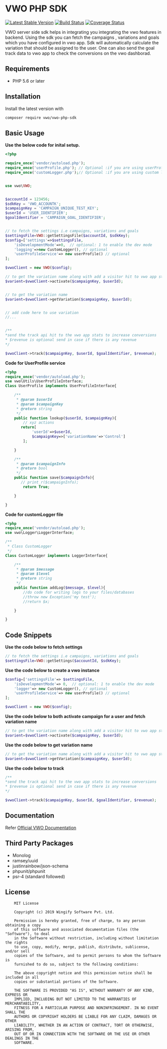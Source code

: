 # VWO PHP SDK

[![Latest Stable Version](https://img.shields.io/packagist/v/vwo/vwo-php-sdk.svg)](https://packagist.org/packages/wingify/vwo-php-sdk) [![Build Status](http://img.shields.io/travis/wingify/vwo-php-sdk/master.svg?style=flat)](http://travis-ci.org/wingify/vwo-php-sdk) [![Coverage Status](https://coveralls.io/repos/github/wingify/vwo-php-sdk/badge.svg?branch=master)](https://coveralls.io/github/wingify/vwo-php-sdk?branch=master)

VWO server side sdk helps in integrating you integrating the vwo features in backend.
Using the sdk you can fetch the campaigns , variations and goals which you have configured
in vwo app. Sdk will automatically calculate the variation that should be assigned to the user.
One can also send the goal track data to vwo app to check the conversions on the vwo dashborad.


## Requirements
* PHP 5.6 or later

## Installation

Install the latest version with

```bash
composer require vwo/vwo-php-sdk
```

## Basic Usage

**Use the below code for inital setup.**

```php
<?php

require_once('vendor/autoload.php');
require_once('userProfile.php'); // Optional :if you are using userProfile service feature
require_once('customLogger.php');// Optional :if you are using custom logging feature


use vwo\VWO;


$accountId = 123456;
$sdkKey = 'VWO_ACCOUNTK';
$campaignKey = 'CAMPAIGN_UNIQUE_TEST_KEY';
$userId = 'USER_IDENTIFIER';
$goalIdentifier = 'CAMPAIGN_GOAL_IDENTIFIER';


// to fetch the settings i.e campaigns, variations and goals
$settingsFile=VWO::getSettingsFile($accountId, $sdkKey);
$config=['settings'=>$settingsFile,
    'isDevelopmentMode'=>0,  // optional: 1 to enable the dev mode
    'logging'=>new CustomLogger(), // optional
    'userProfileService'=> new userProfile() // optional
];

$vwoClient = new VWO($config);

// to get the variation name along with add a visitor hit to vwo app stats
$varient=$vwoClient->activate($campaignKey, $userId);


// to get the variation name
$varient=$vwoClient->getVariation($campaignKey, $userId);


// add code here to use variation
//...


/**
*send the track api hit to the vwo app stats to increase conversions
* $revenue is optional send in case if there is any revenue
*/

$vwoClient->track($campaignKey, $userId, $goalIdentifier, $revenue);
```

**Code for UserProfile service**

```php
<?php
require_once('vendor/autoload.php');
use vwo\Utils\UserProfileInterface;
Class UserProfile implements UserProfileInterface{

    /**
     * @param $userId
     * @param $campaignKey
     * @return string
     */
    public function lookup($userId, $campaignKey){
        // xyz actions
       return[
            'userId'=>$userId,
            $campaignKey=>['variationName'=>'Control']
        ];

    }

    /**
     * @param $campaignInfo
     * @return bool
     */
    public function save($campaignInfo){
       // print_r($campaignInfo);
        return True;

    }

}
```

**Code for customLogger file**

```php
<?php
require_once('vendor/autoload.php');
use vwo\Logger\LoggerInterface;

/**
 * Class CustomLogger
 */
Class CustomLogger implements LoggerInterface{

    /**
     * @param $message
     * @param $level
     * @return string
     */
    public function addLog($message, $level){
        //do code for writing logs to your files/databases
        //throw new Exception('my test');
        //return $x;

    }

}
```

## Code Snippets

**Use the code below to fetch settings**

```php
// to fetch the settings i.e campaigns, variations and goals
$settingsFile=VWO::getSettings($accountId, $sdkKey);
```

**Use the code below to create a vwo instance**

```php
$config=['settingsFile'=> $settingsFile,
    'isDevelopmentMode'=> 0,  // optional: 1 to enable the dev mode
    'logger'=> new CustomLogger(), // optional
    'userProfileService'=> new userProfile() // optional
];

$vwoClient = new VWO($config);
```

**Use the code below to both activate campaign for a user and fetch variation name**

```php
// to get the variation name along with add a visitor hit to vwo app stats
$varient=$vwoClient->activate($campaignKey, $userId);
```

**Use the code below to get variation name**

```php
// to get the variation name along with add a visitor hit to vwo app stats
$varient=$vwoClient->getVariation($campaignKey, $userId);
```

**Use the code below to track**

```php
/**
*send the track api hit to the vwo app stats to increase conversions
* $revenue is optional send in case if there is any revenue
*/

$vwoClient->track($campaignKey, $userId, $goalIdentifier, $revenue);
```

## Documentation

Refer [Official VWO Documentation](https://developers.vwo.com/reference#server-side-introduction)

## Third Party Packages

* Monolog
* ramsey/uuid
* justinrainbow/json-schema
* phpunit/phpunit
* psr-4 (standard followed)

## License

```text
    MIT License

    Copyright (c) 2019 Wingify Software Pvt. Ltd.

    Permission is hereby granted, free of charge, to any person obtaining a copy
    of this software and associated documentation files (the "Software"), to deal
    in the Software without restriction, including without limitation the rights
    to use, copy, modify, merge, publish, distribute, sublicense, and/or sell
    copies of the Software, and to permit persons to whom the Software is
    furnished to do so, subject to the following conditions:

    The above copyright notice and this permission notice shall be included in all
    copies or substantial portions of the Software.

    THE SOFTWARE IS PROVIDED "AS IS", WITHOUT WARRANTY OF ANY KIND, EXPRESS OR
    IMPLIED, INCLUDING BUT NOT LIMITED TO THE WARRANTIES OF MERCHANTABILITY,
    FITNESS FOR A PARTICULAR PURPOSE AND NONINFRINGEMENT. IN NO EVENT SHALL THE
    AUTHORS OR COPYRIGHT HOLDERS BE LIABLE FOR ANY CLAIM, DAMAGES OR OTHER
    LIABILITY, WHETHER IN AN ACTION OF CONTRACT, TORT OR OTHERWISE, ARISING FROM,
    OUT OF OR IN CONNECTION WITH THE SOFTWARE OR THE USE OR OTHER DEALINGS IN THE
    SOFTWARE.
```
